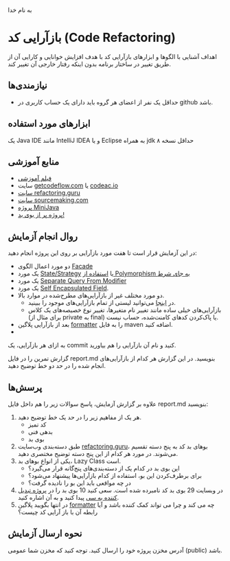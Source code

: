 به نام خدا

# بازآرایی کد (Code Refactoring)

اهداف 
آشنایی با الگوها و ابزارهای بازآرایی کد با هدف افزایش خوانایی و کارایی آن از طریق تغییر در ساختار برنامه بدون اینکه رفتار خارجی آن تغییر کند.

## نیازمندی‌ها
- حداقل یک نفر از اعضای هر گروه باید دارای یک حساب کاربری در github باشد.

## ابزارهای مورد استفاده
یک Java IDE مانند IntelliJ IDEA و یا Eclipse به همراه jdk حداقل نسخه ۸

## منابع آموزشی
- [فیلم آموزشی](https://aparat.com/v/0r5yH)
- سایت [getcodeflow.com](https://getcodeflow.com) یا [codeac.io](https://www.codeac.io/)
- [سایت refactoring.guru](https://refactoring.guru)
- [سایت sourcemaking.com](https://sourcemaking.com/)
- [پروژه MiniJava](https://github.com/ssc-public/Software-Engineering-Lab/tree/main/resources/projects/MiniJava)
- [پروژه پر از بوی بد!](https://github.com/bigsheykh/Convert_UML_to_ANSI_C)

## روال انجام آزمایش
در این آزمایش قرار است تا هفت مورد بازآرایی بر روی این پروژه انجام دهید:
- دو مورد اعمال الگوی [Facade](https://refactoring.guru/design-patterns/facade)
- یک مورد [State/Strategy](https://refactoring.guru/replace-type-code-with-state-strategy) یا [استفاده از Polymorphism به جای شرط](https://refactoring.guru/replace-conditional-with-polymorphism) 
- یک مورد [Separate Query From Modifier](https://refactoring.guru/separate-query-from-modifier)
- یک مورد [Self Encapsulated Field](https://refactoring.guru/self-encapsulate-field).
- دو مورد مختلف غیر از بازآرایی‌های مطرح‌شده در موارد بالا.
    - در [اینجا](https://refactoring.guru/refactoring/techniques) می‌توانید لیستی از تمام بازآرایی‌های موجود را ببینید.
    - بازآرایی‌های خیلی ساده مانند تغییر نام متغیرها، تغییر نوع خصیصه‌های یک کلاس (برای مثال از private به final) یا پاک‌کردن کدهای کامنت‌شده، حساب نیست.
 - بعد از بازآرایی پلاگین [formatter](https://code.revelc.net/formatter-maven-plugin/) را به فایل maven اضافه کنید.
-
به ازای هر بازآرایی، یک commit کنید و نام آن بازآرایی را هم بیاورید.

گزارش تمرین را در فایل report.md بنویسید. در این گزارش هر کدام از بازآرایی‌های انجام شده را در حد دو خط توضیح دهید.

## پرسش‌ها
علاوه بر گزارش آزمایش، پاسخ سوالات زیر را هم داخل فایل report.md بنویسید:

1. هر یک از مفاهیم زیر را در حد یک خط توضیح دهید.
    - کد تمیز
    - بدهی فنی
    - بوی بد
2. طبق دسته‌بندی وب‌سایت [refactoring.guru](https://refactoring.guru/refactoring/smells)، بوهای بد کد به پنج دسته تقسیم می‌شوند. در مورد هر کدام از این پنج دسته توضیح مختصری دهید.
3. یکی از انواع بوهای بد، Lazy Class است.
    - این بوی بد در کدام یک از دسته‌بندی‌های پنج‌گانه قرار می‌گیرد؟
    - برای برطرف‌کردن این بو، استفاده از کدام بازآرایی‌ها پیشنهاد می‌شود؟
    - در چه مواقعی باید این بو را نادیده گرفت؟
4. در وبسایت 29 بوی بد کد نامبرده شده است. سعی کنید 10 بوی بد را در [پروژه تبدیل کننده به سی](https://github.com/bigsheykh/Convert_UML_to_ANSI_C) پیدا کنید و به آن اشاره کنید.
5. در انتها بگویید پلاگین [formatter](https://code.revelc.net/formatter-maven-plugin/) چه می کند و چرا می تواند کمک کننده باشد و آیا رابطه آن با باز آرایی کد چیست؟
   

## نحوه ارسال آزمایش
آدرس مخزن پروژه خود را ارسال کنید. توجه کنید که مخزن شما عمومی (public) باشد.
